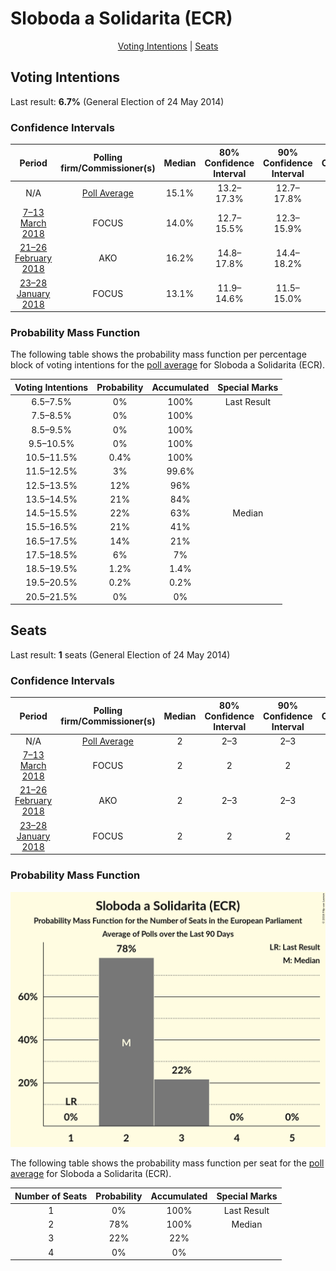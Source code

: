 # Sloboda a Solidarita (ECR)

<p align="center"><a href="#voting-intentions">Voting Intentions</a> | <a href="#seats">Seats</a></p>

## Voting Intentions

Last result: **6.7%** (General Election of 24 May 2014)

### Confidence Intervals

| Period     | Polling firm/Commissioner(s) | Median | 80% Confidence Interval | 90% Confidence Interval | 95% Confidence Interval | 99% Confidence Interval |
|:----------:|:----------------:|:-----------:|:-----------------------:|:-----------------------:|:-----------------------:|:-----------------------:|
| N/A | [Poll Average](average.html) | 15.1% | 13.2–17.3% | 12.7–17.8% | 12.4–18.2% | 11.7–19.1% |
| [7–13 March 2018](2018-03-13-FOCUS.html) | FOCUS | 14.0% | 12.7–15.5% | 12.3–15.9% | 12.0–16.3% | 11.4–17.1% |
| [21–26 February 2018](2018-02-26-AKO.html) | AKO | 16.2% | 14.8–17.8% | 14.4–18.2% | 14.0–18.6% | 13.4–19.4% |
| [23–28 January 2018](2018-01-28-FOCUS.html) | FOCUS | 13.1% | 11.9–14.6% | 11.5–15.0% | 11.2–15.4% | 10.6–16.1% |

### Probability Mass Function

The following table shows the probability mass function per percentage block of voting intentions for the [poll average](average.html) for Sloboda a Solidarita (ECR).

| Voting Intentions | Probability | Accumulated | Special Marks |
|:-----------------:|:-----------:|:-----------:|:-------------:|
| 6.5–7.5% | 0% | 100% | Last Result |
| 7.5–8.5% | 0% | 100% |  |
| 8.5–9.5% | 0% | 100% |  |
| 9.5–10.5% | 0% | 100% |  |
| 10.5–11.5% | 0.4% | 100% |  |
| 11.5–12.5% | 3% | 99.6% |  |
| 12.5–13.5% | 12% | 96% |  |
| 13.5–14.5% | 21% | 84% |  |
| 14.5–15.5% | 22% | 63% | Median |
| 15.5–16.5% | 21% | 41% |  |
| 16.5–17.5% | 14% | 21% |  |
| 17.5–18.5% | 6% | 7% |  |
| 18.5–19.5% | 1.2% | 1.4% |  |
| 19.5–20.5% | 0.2% | 0.2% |  |
| 20.5–21.5% | 0% | 0% |  |


## Seats

Last result: **1** seats (General Election of 24 May 2014)

### Confidence Intervals

| Period     | Polling firm/Commissioner(s) | Median | 80% Confidence Interval | 90% Confidence Interval | 95% Confidence Interval | 99% Confidence Interval |
|:----------:|:----------------:|:------:|:-----------------------:|:-----------------------:|:-----------------------:|:-----------------------:|
| N/A | [Poll Average](average.html) | 2 | 2–3 | 2–3 | 2–3 | 2–3 |
| [7–13 March 2018](2018-03-13-FOCUS.html) | FOCUS | 2 | 2 | 2 | 2 | 2 |
| [21–26 February 2018](2018-02-26-AKO.html) | AKO | 2 | 2–3 | 2–3 | 2–3 | 2–3 |
| [23–28 January 2018](2018-01-28-FOCUS.html) | FOCUS | 2 | 2 | 2 | 2 | 2–3 |

### Probability Mass Function

![Graph with seats probability mass function not yet produced](average-seats-pmf-slobodaasolidaritaecr.png "Seats Probability Mass Function")

The following table shows the probability mass function per seat for the [poll average](average.html) for Sloboda a Solidarita (ECR).

| Number of Seats | Probability | Accumulated | Special Marks |
|:---------------:|:-----------:|:-----------:|:-------------:|
| 1 | 0% | 100% | Last Result |
| 2 | 78% | 100% | Median |
| 3 | 22% | 22% |  |
| 4 | 0% | 0% |  |


